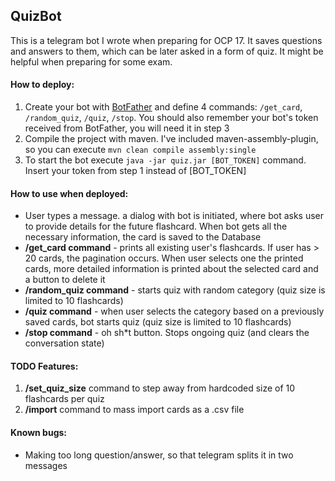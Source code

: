 ## QuizBot

This is a telegram bot I wrote when preparing for OCP 17. It saves questions and answers to them, which can be later asked in a form of quiz. It might be helpful when preparing for some exam.

#### How to deploy:
1. Create your bot with [BotFather](https://t.me/BotFather) and define 4 commands: <code>/get_card</code>, <code>/random_quiz</code>, <code>/quiz</code>, <code>/stop</code>. You should also remember your bot's token received from BotFather, you will need it in step 3
2. Compile the project with maven. I've included maven-assembly-plugin, so you can execute <code>mvn clean compile assembly:single</code>
3. To start the bot execute <code>java -jar quiz.jar [BOT_TOKEN]</code> command. Insert your token from step 1 instead of [BOT_TOKEN]

#### How to use when deployed:
- User types a message. a dialog with bot is initiated, where bot asks user to provide details for the future flashcard. When bot gets all the necessary information, the card is saved to the Database
- <b>/get_card command</b> - prints all existing user's flashcards. If user has > 20 cards, the pagination occurs. When user selects one the printed cards, more detailed information is printed about the selected card and a button to delete it
- <b>/random_quiz command</b> - starts quiz with random category (quiz size is limited to 10 flashcards)
- <b>/quiz command</b> - when user selects the category based on a previously saved cards, bot starts quiz (quiz size is limited to 10 flashcards)
- <b>/stop command</b> - oh sh*t button. Stops ongoing quiz (and clears the conversation state)

#### TODO Features:
1. <b>/set_quiz_size</b> command to step away from hardcoded size of 10 flashcards per quiz
2. <b>/import</b> command to mass import cards as a .csv file

#### Known bugs:
- Making too long question/answer, so that telegram splits it in two messages